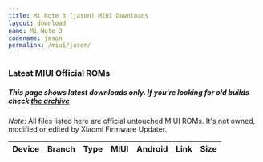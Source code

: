 ```yaml
---
title: Mi Note 3 (jason) MIUI Downloads
layout: download
name: Mi Note 3
codename: jason
permalink: /miui/jason/
---
```

### Latest MIUI Official ROMs
##### This page shows latest downloads only. If you're looking for old builds check [the archive](/archive/miui/jason/)
*Note*: All files listed here are official untouched MIUI ROMs. It's not owned, modified or edited by Xiaomi Firmware Updater.


<div class="table-responsive-md" id="table-wrapper">
<table id="firmware" class="compact table table-striped table-hover table-sm">
    <thead class="thead-dark">
        <tr>
            <th>Device</th>
            <th>Branch</th>
            <th>Type</th>
            <th>MIUI</th>
            <th>Android</th>
            <th>Link</th>
            <th>Size</th>
        </tr>
    </thead>
    <script>loadMiuiDownloads('jason')</script>
</table>
</div>


